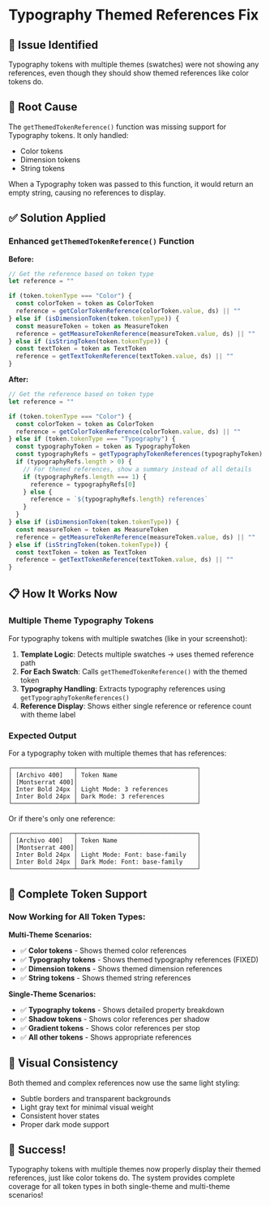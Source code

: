 # Typography Themed References Fix

## 🔧 Issue Identified

Typography tokens with multiple themes (swatches) were not showing any references, even though they should show themed references like color tokens do.

## 🎯 Root Cause

The `getThemedTokenReference()` function was missing support for Typography tokens. It only handled:
- Color tokens
- Dimension tokens  
- String tokens

When a Typography token was passed to this function, it would return an empty string, causing no references to display.

## ✅ Solution Applied

### **Enhanced `getThemedTokenReference()` Function**

**Before:**
```typescript
// Get the reference based on token type
let reference = ""

if (token.tokenType === "Color") {
  const colorToken = token as ColorToken
  reference = getColorTokenReference(colorToken.value, ds) || ""
} else if (isDimensionToken(token.tokenType)) {
  const measureToken = token as MeasureToken
  reference = getMeasureTokenReference(measureToken.value, ds) || ""
} else if (isStringToken(token.tokenType)) {
  const textToken = token as TextToken
  reference = getTextTokenReference(textToken.value, ds) || ""
}
```

**After:**
```typescript
// Get the reference based on token type
let reference = ""

if (token.tokenType === "Color") {
  const colorToken = token as ColorToken
  reference = getColorTokenReference(colorToken.value, ds) || ""
} else if (token.tokenType === "Typography") {
  const typographyToken = token as TypographyToken
  const typographyRefs = getTypographyTokenReferences(typographyToken)
  if (typographyRefs.length > 0) {
    // For themed references, show a summary instead of all details
    if (typographyRefs.length === 1) {
      reference = typographyRefs[0]
    } else {
      reference = `${typographyRefs.length} references`
    }
  }
} else if (isDimensionToken(token.tokenType)) {
  const measureToken = token as MeasureToken
  reference = getMeasureTokenReference(measureToken.value, ds) || ""
} else if (isStringToken(token.tokenType)) {
  const textToken = token as TextToken
  reference = getTextTokenReference(textToken.value, ds) || ""
}
```

## 📋 How It Works Now

### **Multiple Theme Typography Tokens**

For typography tokens with multiple swatches (like in your screenshot):

1. **Template Logic**: Detects multiple swatches → uses themed reference path
2. **For Each Swatch**: Calls `getThemedTokenReference()` with the themed token
3. **Typography Handling**: Extracts typography references using `getTypographyTokenReferences()`
4. **Reference Display**: Shows either single reference or reference count with theme label

### **Expected Output**

For a typography token with multiple themes that has references:

```
┌─────────────────┬─────────────────────────────────┐
│ [Archivo 400]   │ Token Name                      │
│ [Montserrat 400]│                                 │
│ Inter Bold 24px │ Light Mode: 3 references        │
│ Inter Bold 24px │ Dark Mode: 3 references         │
└─────────────────┴─────────────────────────────────┘
```

Or if there's only one reference:
```
┌─────────────────┬─────────────────────────────────┐
│ [Archivo 400]   │ Token Name                      │
│ [Montserrat 400]│                                 │
│ Inter Bold 24px │ Light Mode: Font: base-family   │
│ Inter Bold 24px │ Dark Mode: Font: base-family    │
└─────────────────┴─────────────────────────────────┘
```

## 🎯 Complete Token Support

### **Now Working for All Token Types:**

**Multi-Theme Scenarios:**
- ✅ **Color tokens** - Shows themed color references
- ✅ **Typography tokens** - Shows themed typography references (FIXED)
- ✅ **Dimension tokens** - Shows themed dimension references
- ✅ **String tokens** - Shows themed string references

**Single-Theme Scenarios:**
- ✅ **Typography tokens** - Shows detailed property breakdown
- ✅ **Shadow tokens** - Shows color references per shadow
- ✅ **Gradient tokens** - Shows color references per stop
- ✅ **All other tokens** - Shows appropriate references

## 🎨 Visual Consistency

Both themed and complex references now use the same light styling:
- Subtle borders and transparent backgrounds
- Light gray text for minimal visual weight
- Consistent hover states
- Proper dark mode support

## 🎉 Success!

Typography tokens with multiple themes now properly display their themed references, just like color tokens do. The system provides complete coverage for all token types in both single-theme and multi-theme scenarios!